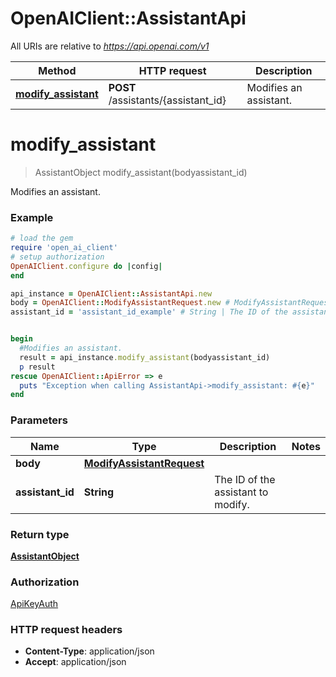 # OpenAIClient::AssistantApi

All URIs are relative to *https://api.openai.com/v1*

Method | HTTP request | Description
------------- | ------------- | -------------
[**modify_assistant**](AssistantApi.md#modify_assistant) | **POST** /assistants/{assistant_id} | Modifies an assistant.

# **modify_assistant**
> AssistantObject modify_assistant(bodyassistant_id)

Modifies an assistant.

### Example
```ruby
# load the gem
require 'open_ai_client'
# setup authorization
OpenAIClient.configure do |config|
end

api_instance = OpenAIClient::AssistantApi.new
body = OpenAIClient::ModifyAssistantRequest.new # ModifyAssistantRequest | 
assistant_id = 'assistant_id_example' # String | The ID of the assistant to modify.


begin
  #Modifies an assistant.
  result = api_instance.modify_assistant(bodyassistant_id)
  p result
rescue OpenAIClient::ApiError => e
  puts "Exception when calling AssistantApi->modify_assistant: #{e}"
end
```

### Parameters

Name | Type | Description  | Notes
------------- | ------------- | ------------- | -------------
 **body** | [**ModifyAssistantRequest**](ModifyAssistantRequest.md)|  | 
 **assistant_id** | **String**| The ID of the assistant to modify. | 

### Return type

[**AssistantObject**](AssistantObject.md)

### Authorization

[ApiKeyAuth](../README.md#ApiKeyAuth)

### HTTP request headers

 - **Content-Type**: application/json
 - **Accept**: application/json



